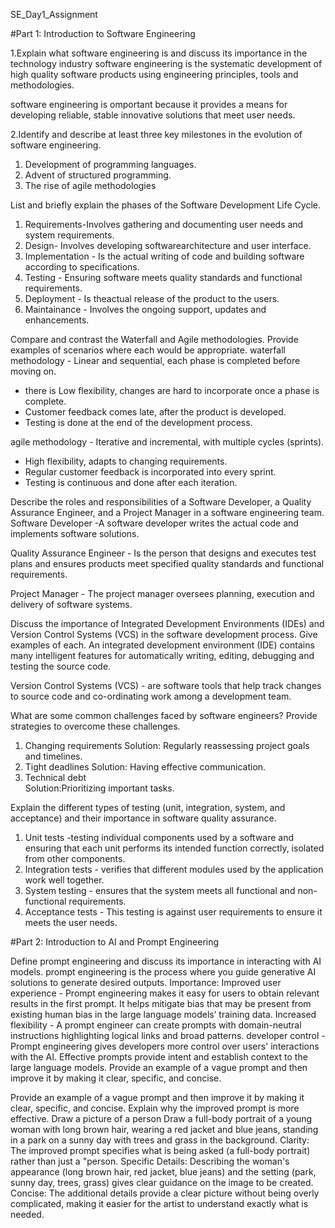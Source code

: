 SE_Day1_Assignment

#Part 1: Introduction to Software Engineering

1.Explain what software engineering is and discuss its importance in the technology industry
software engineering is the systematic development of high quality software products using engineering principles, tools and methodologies.

software engineering is omportant because it provides a means for developing reliable, stable innovative solutions that meet user needs.


2.Identify and describe at least three key milestones in the evolution of software engineering.  
1. Development of programming languages.
2. Advent of structured programming.
3. The rise of agile methodologies

List and briefly explain the phases of the Software Development Life Cycle.
1. Requirements-Involves gathering and documenting user needs and system requirements.
2. Design- Involves developing softwarearchitecture and user interface.
3. Implementation - Is the actual writing of code and building software according to specifications.
4. Testing - Ensuring software meets quality standards and functional requirements.
5. Deployment - Is theactual release of the product to the users.
6. Maintainance - Involves the ongoing support, updates and enhancements.

 
Compare and contrast the Waterfall and Agile methodologies. Provide examples of scenarios where each would be appropriate.
waterfall methodology - Linear and sequential, each phase is completed before moving on. 
- there is Low flexibility,
 changes are hard to incorporate once a phase is complete.
 - Customer feedback comes late, after the product is developed.
 - Testing is done at the end of the development process.


agile methodology - Iterative and incremental, with multiple cycles (sprints). 
- High flexibility, adapts to changing requirements. 
- Regular customer feedback is incorporated into every sprint. 
- Testing is continuous and done after each iteration.


Describe the roles and responsibilities of a Software Developer, a Quality Assurance Engineer, and a Project Manager in a software engineering team.
Software Developer -A software developer writes the actual code and implements software solutions.

Quality Assurance Engineer - Is the person that designs and executes test plans and ensures products meet specified quality standards and functional requirements.

Project Manager - The project manager oversees planning, execution and delivery of software systems.


Discuss the importance of Integrated Development Environments (IDEs) and Version Control Systems (VCS) in the software development process. Give examples of each.
An integrated development environment (IDE) contains many intelligent features for automatically writing, editing, debugging and testing the source code.

Version Control Systems (VCS) - are software tools that help track changes to source code and co-ordinating work among a development team.

What are some common challenges faced by software engineers? Provide strategies to overcome these challenges.
1. Changing requirements
 Solution: Regularly reassessing project goals and timelines.
2. Tight deadlines
 Solution: Having effective communication.
3. Technical debt  
 Solution:Prioritizing important tasks.

Explain the different types of testing (unit, integration, system, and acceptance) and their importance in software quality assurance.
1. Unit tests -testing individual components used by a software and ensuring that each unit performs its intended function correctly, isolated from other components.
2. Integration tests - verifies that different modules used by the application work well together.
3. System testing - ensures that the system meets all functional and non-functional requirements.
4. Acceptance tests - This testing is against user requirements to ensure it meets the user needs.

   
#Part 2: Introduction to AI and Prompt Engineering

Define prompt engineering and discuss its importance in interacting with AI models.
 prompt engineering  is the process where you guide generative AI solutions to generate desired outputs.
Importance:
Improved user experience - Prompt engineering makes it easy for users to obtain relevant results in the first prompt. It helps mitigate bias that may be present from existing human bias in the large language models’ training data.
Increased flexibility - A prompt engineer can create prompts with domain-neutral instructions highlighting logical links and broad patterns.
developer control - Prompt engineering gives developers more control over users' interactions with the AI. Effective prompts provide intent and establish context to the large language models. Provide an example of a vague prompt and then improve it by making it clear, specific, and concise.

Provide an example of a vague prompt and then improve it by making it clear, specific, and concise. Explain why the improved prompt is more effective.
Draw a picture of a person
Draw a full-body portrait of a young woman with long brown hair, wearing a red jacket and blue jeans, standing in a park on a sunny day with trees and grass in the background.
Clarity: The improved prompt specifies what is being asked (a full-body portrait) rather than just a "person.
Specific Details: Describing the woman's appearance (long brown hair, red jacket, blue jeans) and the setting (park, sunny day, trees, grass) gives clear guidance on the image to be created.
Concise: The additional details provide a clear picture without being overly complicated, making it easier for the artist to understand exactly what is needed.



